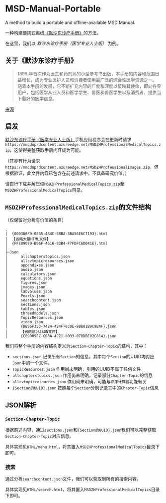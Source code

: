 # MSD-Manual-Portable
A method to build a portable and offline-available MSD Manual.

一种构建便携式离线[《默沙东诊疗手册》](https://www.msdmanuals.cn/professional/)的方法。

在这里，我们以 *默沙东诊疗手册（医学专业人士版）* 为例。

## 关于《默沙东诊疗手册》
> 1899 年首次作为医生和药剂师的小型参考书出版，本手册的内容和范围日益增长，成为专业医护人员和消费者使用最广泛的综合性医学资源之一。 随着本手册的发展，它不断扩充内容的广度和深度以反映其使命，即向各界用户，包括医学从业人员和医学学生、兽医和兽医学生以及消费者，提供当下最好的医学信息。

[来源](https://www.msdmanuals.cn/professional/resourcespages/about-the-manuals)

## 启发
[默沙东诊疗手册（医学专业人士版）](https://play.google.com/store/apps/details?id=com.msd.professionalChinese)手机应用程序会在更新时请求`https://mmcdnprdcontent.azureedge.net/MSDZHProfessionalMedicalTopics.zip`，这使得完整获取手册内容成为可能。

（其亦有行为请求`https://mmcdnprdcontent.azureedge.net/MSDZHProfessionalImages.zip`，但根据验证，此文件内容已包含在前述请求中，不具备研究价值。）

请自行下载并解压缩`MSDZHProfessionalMedicalTopics.zip`至`MSDZHProfessionalMedicalTopics`目录。

## `MSDZHProfessionalMedicalTopics.zip`的文件结构
（仅保留对分析有价值的条目）
```tree
.
│  {000306F9-0E35-484C-8BBA-3BA56E6C7193}.html
│  【省略大量HTML文件】
│  {FFE89070-B96F-4616-83B4-F7FDFC6D041E}.html
│
├─Json
│      allchapterstopics.json
│      allcvtopicresources.json
│      appendixes.json
│      audio.json
│      calculators.json
│      equations.json
│      figures.json
│      images.json
│      labvalues.json
│      Pearls.json
│      searchcontent.json
│      sections.json
│      tables.json
│      threedmodels.json
│      TopicResources.json
│      video.json
│      {DE96F353-7424-424F-8C0E-9BB81B9C9BAF}.json
│      【省略部分JSON文件】
│      {C09D09EC-CB3A-4C21-8033-07DDBE02C814}.json
```

我们将整个手册的内容结构定义为`Section-Chapter-Topic`的结构，其中：
* `sections.json` 记录所有`Section`的信息，其中每个`Section`的UUID均对应`Json`中的一个文件。
* `TopicResources.json` 作用尚未明确，引用的UUID不属于任何文件
* `allchapterstopics.json` 作用尚未明确，记录部分`Chapter-Topic`的信息
* `allcvtopicresources.json` 作用尚未明确，可能与`临床计算器`功能有关
* `{Section的UUID}.json` 按照每个`Section`分别记录其中的`Chapter-Topic`信息

## JSON解析

### `Section-Chapter-Topic`
根据前述内容，通过`sections.json`和`{Section的UUID}.json`我们可以完整获取`Section-Chapter-Topic`对应信息。

具体实现见`HTML/menu.html`，将其置入`MSDZHProfessionalMedicalTopics`目录下即可。

### 搜索
通过分析`searchcontent.json`文件，我们可以获取到所有的搜索内容。

具体实现见`HTML/search.html`，将其置入`MSDZHProfessionalMedicalTopics`目录下即可。
